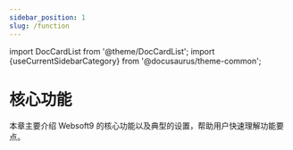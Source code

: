 ```yaml
---
sidebar_position: 1
slug: /function
---
```


import DocCardList from '@theme/DocCardList';
import {useCurrentSidebarCategory} from '@docusaurus/theme-common';

# 核心功能

本章主要介绍 Websoft9 的核心功能以及典型的设置，帮助用户快速理解功能要点。  

<DocCardList items={useCurrentSidebarCategory().items}/>
